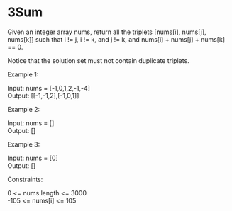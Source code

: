 # 3Sum

Given an integer array nums, return all the triplets [nums[i], nums[j], nums[k]] such that i != j, i != k, and j != k, and nums[i] + nums[j] + nums[k] == 0.

Notice that the solution set must not contain duplicate triplets.

 

Example 1:  

Input: nums = [-1,0,1,2,-1,-4]  
Output: [[-1,-1,2],[-1,0,1]]  

Example 2:  

Input: nums = []  
Output: []  

Example 3:

Input: nums = [0]  
Output: []
 

Constraints:

0 <= nums.length <= 3000  
-105 <= nums[i] <= 105